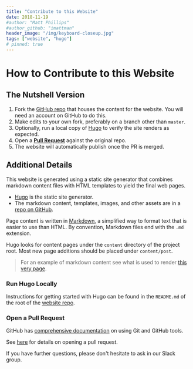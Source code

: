 ```yaml
---
title: "Contribute to this Website"
date: 2018-11-19
#author: "Matt Phillips"
#author_github: "imattman"
header_image: "/img/keyboard-closeup.jpg"
tags: ["website", "hugo"]
# pinned: true
---
```


# How to Contribute to this Website

## The Nutshell Version

  1. Fork the [GitHub repo][website_repo] that houses the content for the website.  You will need an account on GitHub to do this.
  1. Make edits to your own fork, preferably on a branch other than `master`.
  1. Optionally, run a local copy of [Hugo][hugo_site] to verify the site renders as expected.
  1. Open a **[Pull Request][pull_request]** against the original repo.
  1. The website will automatically publish once the PR is merged.

## Additional Details

This website is generated using a static site generator that combines markdown content files with HTML templates to yield the final web pages.

* [Hugo][hugo_site] is the static site generator.
* The markdown content, templates, images, and other assets are in a [repo on GitHub][website_repo].

Page content is written in [Markdown][markdown], a simplified way to format text that is easier to use than HTML.  By convention, Markdown files end with the `.md` extension.

Hugo looks for content pages under the `content` directory of the project root.  Most new page additions should be placed under `content/post`.

> For an example of markdown content see what is used to render [this very page][this_page].

### Run Hugo Locally

Instructions for getting started with Hugo can be found in the `README.md` of the root of the [website repo][website_repo].

### Open a Pull Request

GitHub has [comprehensive documentation][github_help] on using Git and GitHub tools.

See [here][pull_request] for details on opening a pull request.

If you have further questions, please don't hesitate to ask in our Slack group.


[hugo_site]: https://gohugo.io/
[website_repo]: https://github.com/PDXPythonPirates/pdxpythonpirates.org
[markdown]: https://guides.github.com/features/mastering-markdown/
[github_help]: https://help.github.com/
[pull_request]: https://help.github.com/articles/about-pull-requests/
[this_page]: https://raw.githubusercontent.com/PDXPythonPirates/pdxpythonpirates.org/master/content/post/contribute-to-website.md
